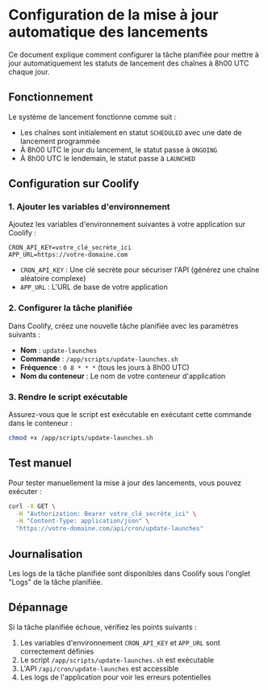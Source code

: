 # Configuration de la mise à jour automatique des lancements

Ce document explique comment configurer la tâche planifiée pour mettre à jour automatiquement les statuts de lancement des chaînes à 8h00 UTC chaque jour.

## Fonctionnement

Le système de lancement fonctionne comme suit :

- Les chaînes sont initialement en statut `SCHEDULED` avec une date de lancement programmée
- À 8h00 UTC le jour du lancement, le statut passe à `ONGOING`
- À 8h00 UTC le lendemain, le statut passe à `LAUNCHED`

## Configuration sur Coolify

### 1. Ajouter les variables d'environnement

Ajoutez les variables d'environnement suivantes à votre application sur Coolify :

```
CRON_API_KEY=votre_clé_secrète_ici
APP_URL=https://votre-domaine.com
```

- `CRON_API_KEY` : Une clé secrète pour sécuriser l'API (générez une chaîne aléatoire complexe)
- `APP_URL` : L'URL de base de votre application

### 2. Configurer la tâche planifiée

Dans Coolify, créez une nouvelle tâche planifiée avec les paramètres suivants :

- **Nom** : `update-launches`
- **Commande** : `/app/scripts/update-launches.sh`
- **Fréquence** : `0 8 * * *` (tous les jours à 8h00 UTC)
- **Nom du conteneur** : Le nom de votre conteneur d'application

### 3. Rendre le script exécutable

Assurez-vous que le script est exécutable en exécutant cette commande dans le conteneur :

```bash
chmod +x /app/scripts/update-launches.sh
```

## Test manuel

Pour tester manuellement la mise à jour des lancements, vous pouvez exécuter :

```bash
curl -X GET \
  -H "Authorization: Bearer votre_clé_secrète_ici" \
  -H "Content-Type: application/json" \
  "https://votre-domaine.com/api/cron/update-launches"
```

## Journalisation

Les logs de la tâche planifiée sont disponibles dans Coolify sous l'onglet "Logs" de la tâche planifiée.

## Dépannage

Si la tâche planifiée échoue, vérifiez les points suivants :

1. Les variables d'environnement `CRON_API_KEY` et `APP_URL` sont correctement définies
2. Le script `/app/scripts/update-launches.sh` est exécutable
3. L'API `/api/cron/update-launches` est accessible
4. Les logs de l'application pour voir les erreurs potentielles
